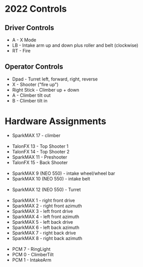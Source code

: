 # 2022 Controls

## Driver Controls
* A - X Mode
* LB - Intake arm up and down plus roller and belt (clockwise)
* RT - Fire

## Operator Controls

* Dpad - Turret left, forward, right, reverse
* X - Shooter ("fire up")
* Right Stick - Climber up + down
* A - Climber tilt out
* B - Climber tilt in
  
# Hardware Assignments

* SparkMAX 17 - climber
<br></br>
* TalonFX 13 - Top Shooter 1
* TalonFX 14 - Top Shooter 2
* SparkMAX 11 - Preshooter
* TalonFX 15 - Back Shooter
<br></br>
* SparkMAX 9 (NEO 550) - intake wheel/wheel bar
* SparkMAX 10 (NEO 550) - intake belt
<br></br>
* SparkMAX 12 (NEO 550) - Turret
<br></br>
* SparkMAX 1 - right front drive
* SparkMAX 2 - right front azimuth
* SparkMAX 3 - left front drive
* SparkMAX 4 - left front azimuth
* SparkMAX 5 - left back drive
* SparkMAX 6 - left back azimuth
* SparkMAX 7 - right back drive
* SparkMAX 8 - right back azimuth
<br></br>
* PCM 7 - RingLight
* PCM 0 - ClimberTilt
* PCM 1 - IntakeArm